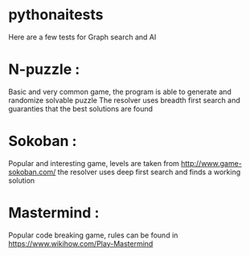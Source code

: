 # pythonaitests
Here are a few tests for Graph search and AI

N-puzzle :
==========
Basic and very common game, the program is able to generate and randomize solvable puzzle
The resolver uses breadth first search and guaranties that the best solutions are found

Sokoban :
=========
Popular and interesting game, levels are taken from http://www.game-sokoban.com/
the resolver uses deep first search and finds a working solution

Mastermind :
============
Popular code breaking game, rules can be found in https://www.wikihow.com/Play-Mastermind